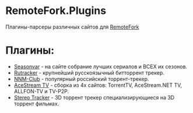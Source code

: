 # RemoteFork.Plugins
Плагины-парсеры различных сайтов для [RemoteFork](https://github.com/ShutovPS/RemoteFork)
# Плагины:
- [Seasonvar](https://github.com/ShutovPS/RemoteFork.Plugins/tree/seasonvar) - на сайте собрание лучших сериалов и ВСЕХ их сезонов.
- [Rutracker](https://github.com/ShutovPS/RemoteFork.Plugins/tree/rutracker) - крупнейший русскоязычный битторрент трекер.
- [NNM-Club](https://github.com/ShutovPS/RemoteFork.Plugins/tree/nnmclub) - популярный российский торрент-трекер.
- [AceStream TV](https://github.com/ShutovPS/RemoteFork.Plugins/tree/acestreamtv) - сборка из 4х сайтов: TorrentTV, AceStream.NET TV, ALLFON-TV и TV-P2P.
- [Stereo Tracker](https://github.com/ShutovPS/RemoteFork.Plugins/tree/stereotracker) - 3D торрент трекер специализирующиеся на 3D торрент фильмах.
